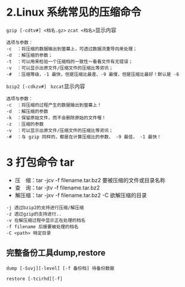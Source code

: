 # 2.Linux 系统常见的压缩命令

`gzip [-cdtv#] <档名.gz>`   `zcat <档名>`显示内容

```
选项与参数：
-c  ：将压缩的数据输出到萤幕上，可透过数据流重导向来处理；
-d  ：解压缩的参数；
-t  ：可以用来检验一个压缩档的一致性～看看文件有无错误；
-v  ：可以显示出原文件/压缩文件的压缩比等资讯；
-#  ：压缩等级，-1 最快，但是压缩比最差、-9 最慢，但是压缩比最好！默认是 -6
```

`bzip2 [-cdkzv#] ` `bzcat`显示内容

```
选项与参数：
-c  ：将压缩的过程产生的数据输出到萤幕上！
-d  ：解压缩的参数
-k  ：保留原始文件，而不会删除原始的文件喔！
-z  ：压缩的参数
-v  ：可以显示出原文件/压缩文件的压缩比等资讯；
-#  ：与 gzip 同样的，都是在计算压缩比的参数， -9 最佳， -1 最快！
```

# 3 打包命令 tar

- 压　缩：tar -jcv -f filename.tar.bz2 要被压缩的文件或目录名称
- 查　询：tar -jtv -f filename.tar.bz2
- 解压缩：tar -jxv -f filename.tar.bz2 -C 欲解压缩的目录

```
-j 透过bzip2的支持进行压缩/解压缩
-z 透过gzip的支持进行..
-v 在解压缩过程中显示正在处理的档名
-f filename 后接要被处理的档名
-C <path> 特定目录
```

## 完整备份工具dump,restore

`dump [-Suvj][-level] [-f 备份档] 待备份数据`

`restore [-tcirhd][-f]`



